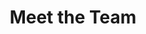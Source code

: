 ---
# An instance of the People widget.
# Documentation: https://wowchemy.com/docs/page-builder/
widget: people

# This file represents a page section.
headless: true

# Order that this section appears on the page.
weight: 10

title: Meet the Team
subtitle:

content:
  # Choose which groups/teams of users to display.
  #   Edit `user_groups` in each user's profile to add them to one or more of these groups.
  user_groups:
    - Principal Investigators
    - Researchers
    - Postdoctoral Researchers 
    - PhD Candidates
    - Scientific Developers
    - M.Sc. students
    - B.Sc. students
    - External Collaborators
    - Past members
design:
  show_interests: true
  show_role: true
  show_social: true
---